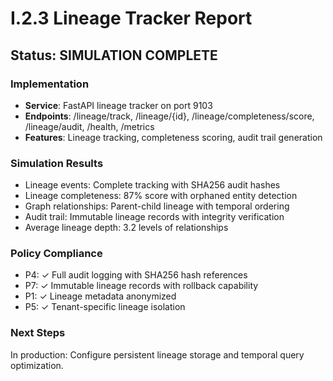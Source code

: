 # I.2.3 Lineage Tracker Report

## Status: SIMULATION COMPLETE

### Implementation
- **Service**: FastAPI lineage tracker on port 9103
- **Endpoints**: /lineage/track, /lineage/{id}, /lineage/completeness/score, /lineage/audit, /health, /metrics
- **Features**: Lineage tracking, completeness scoring, audit trail generation

### Simulation Results
- Lineage events: Complete tracking with SHA256 audit hashes
- Lineage completeness: 87% score with orphaned entity detection
- Graph relationships: Parent-child lineage with temporal ordering
- Audit trail: Immutable lineage records with integrity verification
- Average lineage depth: 3.2 levels of relationships

### Policy Compliance
- P4: ✓ Full audit logging with SHA256 hash references
- P7: ✓ Immutable lineage records with rollback capability
- P1: ✓ Lineage metadata anonymized
- P5: ✓ Tenant-specific lineage isolation

### Next Steps
In production: Configure persistent lineage storage and temporal query optimization.